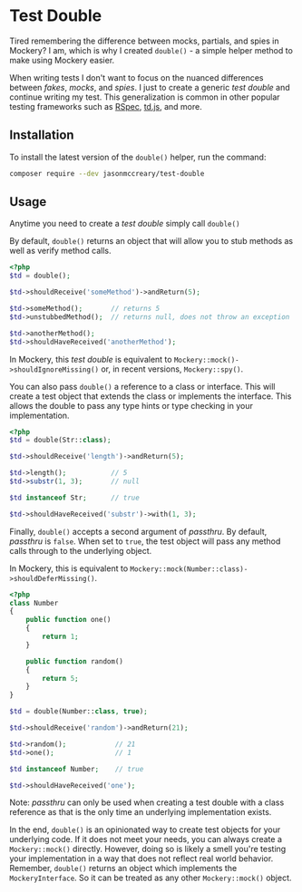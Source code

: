 # Test Double
Tired remembering the difference between mocks, partials, and spies in Mockery? I am, which is why I created `double()` - a simple helper method to make using Mockery easier.

When writing tests I don't want to focus on the nuanced differences between _fakes_, _mocks_, and _spies_. I just to create a generic _test double_ and continue writing my test. This generalization is common in other popular testing frameworks such as [RSpec](https://relishapp.com/rspec/rspec-mocks/docs/basics/test-doubles), [td.js](https://github.com/testdouble/testdouble.js), and more.

## Installation
To install the latest version of the `double()` helper, run the command:

```sh
composer require --dev jasonmccreary/test-double
```

## Usage
Anytime you need to create a _test double_ simply call `double()`

By default, `double()` returns an object that will allow you to stub methods as well as verify method calls.

```php
<?php
$td = double();

$td->shouldReceive('someMethod')->andReturn(5);

$td->someMethod();       // returns 5
$td->unstubbedMethod();  // returns null, does not throw an exception

$td->anotherMethod();
$td->shouldHaveReceived('anotherMethod');
```

In Mockery, this _test double_ is equivalent to `Mockery::mock()->shouldIgnoreMissing()` or, in recent versions, `Mockery::spy()`.

You can also pass `double()` a reference to a class or interface. This will create a test object that extends the class or implements the interface. This allows the double to pass any type hints or type checking in your implementation.

```php
<?php
$td = double(Str::class);

$td->shouldReceive('length')->andReturn(5);

$td->length();           // 5
$td->substr(1, 3);       // null

$td instanceof Str;      // true

$td->shouldHaveReceived('substr')->with(1, 3);
```

Finally, `double()` accepts a second argument of _passthru_. By default, _passthru_ is `false`. When set to `true`, the test object will pass any method calls through to the underlying object.

In Mockery, this is equivalent to `Mockery::mock(Number::class)->shouldDeferMissing()`.

```php
<?php
class Number
{
    public function one()
    {
        return 1;
    }

    public function random()
    {
        return 5;
    }
}

$td = double(Number::class, true);

$td->shouldReceive('random')->andReturn(21);

$td->random();            // 21
$td->one();               // 1

$td instanceof Number;    // true

$td->shouldHaveReceived('one');
```

Note: _passthru_ can only be used when creating a test double with a class reference as that is the only time an underlying implementation exists.

In the end, `double()` is an opinionated way to create test objects for your underlying code. If it does not meet your needs, you can always create a `Mockery::mock()` directly. However, doing so is likely a smell you're testing your implementation in a way that does not reflect real world behavior. Remember, `double()` returns an object which implements the `MockeryInterface`. So it can be treated as any other `Mockery::mock()` object.
